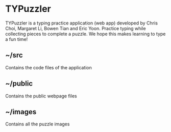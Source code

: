 # TYPuzzler

TYPuzzler is a typing practice application (web app) developed by Chris Choi, Margaret Li, Bowen Tian and Eric Yoon. Practice typing while collecting pieces to complete a puzzle. We hope this makes learning to type a fun time!

## \~/src
Contains the code files of the application

## \~/public
Contains the public webpage files

## \~/images
Contains all the puzzle images
